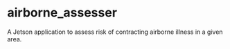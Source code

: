 # airborne_assesser
A Jetson application to assess risk of contracting airborne illness in a given area.
